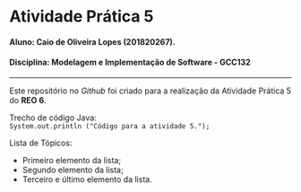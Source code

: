 # Atividade Prática 5
#### Aluno: Caio de Oliveira Lopes (201820267).
#### Disciplina: Modelagem e Implementação de Software - GCC132
----------------------------
Este repositório no *Github* foi criado para a realização da Atividade Prática 5 do **REO 6**.

Trecho de código Java: <br/>
`System.out.println ("Código para a atividade 5.");`

Lista de Tópicos:
* Primeiro elemento da lista;
* Segundo elemento da lista;
* Terceiro e último elemento da lista.
